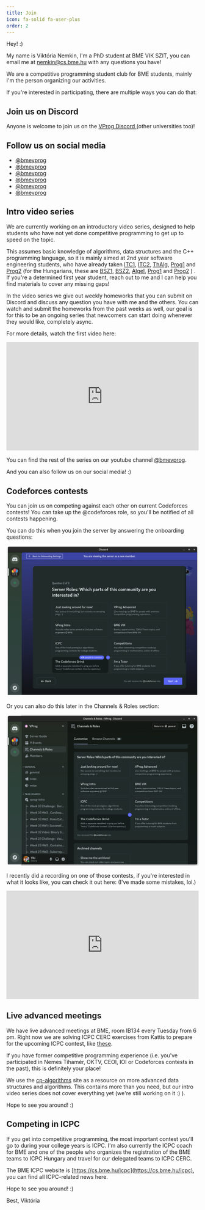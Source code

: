 ```yaml
---
title: Join
icon: fa-solid fa-user-plus
order: 2
---
```


Hey! :)

My name is Viktória Nemkin, I'm a PhD student at BME VIK SZIT, you can email
me at [nemkin@cs.bme.hu](mailto:nemkin@cs.bme.hu) with any questions you have!

We are a competitive programming student club for BME students, mainly I'm
the person organizing our activities.

If you're interested in participating, there are multiple ways you can do that:

## Join us on Discord

Anyone is welcome to join us on the
<a
  href="https://vprog.hu/discord"
  aria-label="discord"
  target="_blank"
  rel="noopener noreferrer">
  <i class="fa-brands fa-discord" style="color: #7289da;"></i>
  VProg Discord
</a>
(other universities too)!

## Follow us on social media

<ul>
  <li><a href="https://github.com/bmevprog" aria-label="github" target="_blank" rel="noopener noreferrer"> <i class="fa-brands fa-github" style="color: #333;"></i> @bmevprog</a></li>
  <li><a href="https://www.youtube.com/@bmevprog" aria-label="youtube" target="_blank" rel="noopener noreferrer"> <i class="fa-brands fa-youtube" style="color: #ff0000;"></i> @bmevprog</a></li>
  <li><a href="https://www.facebook.com/bmevprog" aria-label="facebook" target="_blank" rel="noopener noreferrer"> <i class="fa-brands fa-facebook-square" style="color: #3b5998;"></i> @bmevprog</a></li>
  <li><a href="https://www.instagram.com/bmevprog" aria-label="instagram" target="_blank" rel="noopener noreferrer"> <i class="fa-brands fa-instagram" style="color: #e1306c;"></i> @bmevprog</a></li>
  <li><a href="https://www.twitter.com/bmevprog" aria-label="twitter" target="_blank" rel="noopener noreferrer"> <i class="fa-brands fa-twitter" style="color: #1da1f2;"></i> @bmevprog</a></li>
  <li><a href="https://www.linkedin.com/company/bmevprog" aria-label="linkedin" target="_blank" rel="noopener noreferrer"> <i class="fa-brands fa-linkedin" style="color: #0077b5;"></i> @bmevprog</a></li>
</ul>

## Intro video series

We are currently working on an introductory video series, designed to help
students who have not yet done competitive programming to get up to speed on
the topic.

This assumes basic knowledge of algorithms, data structures and the C++ programming
language, so it is mainly aimed at 2nd year software engineering students, who have
already taken
[ITC1](https://portal.vik.bme.hu/kepzes/targyak/VISZAA03/en/),
[ITC2](https://portal.vik.bme.hu/kepzes/targyak/VISZAA04/en/),
[ThAlg](https://portal.vik.bme.hu/kepzes/targyak/VISZAA08/en/),
[Prog1](https://portal.vik.bme.hu/kepzes/targyak/VIEEAA00/en/) and
[Prog2](https://portal.vik.bme.hu/kepzes/targyak/VIAUAA01/en/)
(for the Hungarians, these are
[BSZ1](https://portal.vik.bme.hu/kepzes/targyak/VISZAA03/hu/),
[BSZ2](https://portal.vik.bme.hu/kepzes/targyak/VISZAA04/hu/),
[Algel](https://portal.vik.bme.hu/kepzes/targyak/VISZAA08/hu/),
[Prog1](https://portal.vik.bme.hu/kepzes/targyak/VIEEAA00/hu/) and
[Prog2](https://portal.vik.bme.hu/kepzes/targyak/VIAUAA01/hu/)
)
. If you're a determined first year student, reach out to me and
I can help you find materials to cover any missing gaps!

In the video series we give out weekly homeworks that you can submit on
Discord and discuss any question you have with me and the others.
You can watch and submit the homeworks from the past weeks as well,
our goal is for this to be an ongoing series that newcomers can
start doing whenever they would like, completely async.

For more details, watch the first video here:

<iframe
  width="100%"
  src="https://www.youtube.com/embed/j_AS8H_99uw?si=sF3u9O4WpJ8F7i8h"
  title="YouTube video player"
  frameborder="0"
  allow="accelerometer; autoplay; clipboard-write; encrypted-media; gyroscope; picture-in-picture; web-share"
  referrerpolicy="strict-origin-when-cross-origin"
  allowfullscreen
  style="aspect-ratio: 16 / 9;"
></iframe>

You can find the rest of the series on our youtube channel
[@bmevprog](https://www.youtube.com/@bmevprog).

And you can also follow us on our social media! :)

## Codeforces contests

You can join us on competing against each other on current Codeforces contests!
You can take up the @codeforces role, so you'll be notified of all contests
happening.

You can do this when you join the server by answering the onboarding questions:

![](/assets/tabs/join/codeforces-role.png)

Or you can also do this later in the Channels & Roles section:

![](/assets/tabs/join/codeforces-role-later.png)

I recently did a recording on one of those contests, if you're interested in
what it looks like, you can check it out here: (I've made some mistakes, lol.)

<iframe
  width="100%"
  src="https://www.youtube.com/embed/TT105CV2tA4?si=_qbXl-_CTMd64Z0O"
  title="YouTube video player"
  frameborder="0"
  allow="accelerometer; autoplay; clipboard-write; encrypted-media; gyroscope; picture-in-picture; web-share"
  referrerpolicy="strict-origin-when-cross-origin"
  allowfullscreen
  style="aspect-ratio: 16 / 9;"
></iframe>

## Live advanced meetings

We have live advanced meetings at BME, room IB134 every Tuesday from 6 pm.
Right now we are solving ICPC CERC exercises from Kattis to prepare for the
upcoming ICPC contest, like
[these](https://open.kattis.com/problem-sources/Central%20Europe%20Regional%20Contest%20(CERC)%202014).

If you have former competitive programming experience (i.e. you've participated
in Nemes Tihamér, OKTV, CEOI, IOI or Codeforces contests in the past), this is
definitely your place!

We use the [cp-algorithms](https://cp-algorithms.com/navigation.html) site
as a resource on more advanced data structures and algorithms. This contains
more than you need, but our intro video series does not cover everything yet
(we're still working on it :) ).

Hope to see you around! :)

## Competing in ICPC

If you get into competitive programming, the most important contest you'll
go to during your college years is ICPC. I'm also currently the ICPC coach
for BME and one of the people who organizes the registration of the BME
teams to ICPC Hungary and travel for our delegated teams to ICPC CERC.

The BME ICPC website is [https://cs.bme.hu/icpc](https://cs.bme.hu/icpc),
you can find all ICPC-related news here.

Hope to see you around! :)

Best,
Viktória
